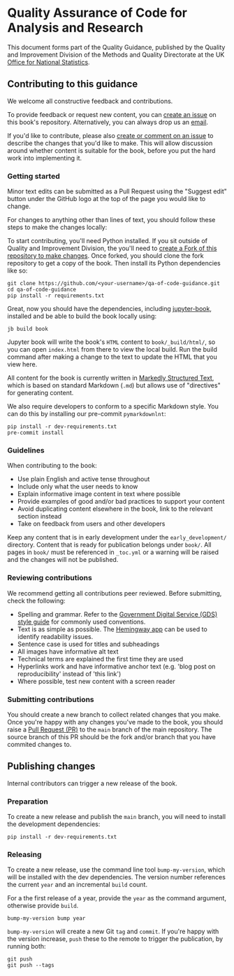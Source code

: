 # Quality Assurance of Code for Analysis and Research

This document forms part of the Quality Guidance, published by the Quality and Improvement Division of the Methods and Quality Directorate at the UK
[Office for National Statistics](https://www.ons.gov.uk).


## Contributing to this guidance

We welcome all constructive feedback and contributions.

To provide feedback or request new content, you can [create an issue](https://github.com/best-practice-and-impact/qa-of-code-guidance/issues) on this book's repository.
Alternatively, you can always drop us an [email](mailto:ASAP@ons.gov.uk).

If you'd like to contribute, please also
[create or comment on an issue](https://github.com/best-practice-and-impact/qa-of-code-guidance/issues)
to describe the changes that you'd like to make.
This will allow discussion around whether content is suitable for the book, before you put the hard work into implementing it.


### Getting started

Minor text edits can be submitted as a Pull Request using the "Suggest edit" button under the GitHub logo at the top of the page you would like to change.

For changes to anything other than lines of text, you should follow these steps to make the changes locally:

To start contributing, you'll need Python installed.
If you sit outside of Quality and Improvement Division, the you'll need to [create a Fork of this repository to make changes](https://docs.github.com/en/github/collaborating-with-issues-and-pull-requests/working-with-forks).
Once forked, you should clone the fork repository to get a copy of the book. Then install its Python dependencies like so:

```{none}
git clone https://github.com/<your-username>/qa-of-code-guidance.git
cd qa-of-code-guidance
pip install -r requirements.txt
```

Great, now you should have the dependencies, including [jupyter-book](https://jupyterbook.org/intro.html), installed and be able to build the book locally using:

```{none}
jb build book
```

Jupyter book will write the book's `HTML` content to `book/_build/html/`, so you can open `index.html` from there to view the local build.
Run the build command after making a change to the text to update the HTML that you view here.

All content for the book is currently written in
[Markedly Structured Text](https://myst-parser.readthedocs.io/en/latest/),
which is based on standard Markdown (`.md`) but allows use of "directives" for generating content.

We also require developers to conform to a specific Markdown style.
You can do this by installing our pre-commit `pymarkdownlnt`:

```{none}
pip install -r dev-requirements.txt
pre-commit install
```

### Guidelines

When contributing to the book:

* Use plain English and active tense throughout
* Include only what the user needs to know
* Explain informative image content in text where possible
* Provide examples of good and/or bad practices to support your content
* Avoid duplicating content elsewhere in the book, link to the relevant section instead
* Take on feedback from users and other developers

Keep any content that is in early development under the `early_development/` directory.
Content that is ready for publication belongs under `book/`.
All pages in `book/` must be referenced in `_toc.yml` or a warning will be raised and the changes will not be published.

### Reviewing contributions

We recommend getting all contributions peer reviewed. Before submitting, check the following:

* Spelling and grammar. Refer to the [Government Digital Service (GDS) style guide](https://www.gov.uk/guidance/style-guide) for commonly used conventions.
* Text is as simple as possible. The [Hemingway app](https://hemingwayapp.com/) can be used to identify readability issues.
* Sentence case is used for titles and subheadings
* All images have informative alt text
* Technical terms are explained the first time they are used
* Hyperlinks work and have informative anchor text (e.g. 'blog post on reproducibility' instead of 'this link')
* Where possible, test new content with a screen reader


### Submitting contributions

You should create a new branch to collect related changes that you make.
Once you're happy with any changes you've made to the book, you should raise a
[Pull Request (PR)](https://github.com/best-practice-and-impact/qa-of-code-guidance/pulls)
to the `main` branch of the main repository.
The source branch of this PR should be the fork and/or branch that you have commited changes to.

## Publishing changes

Internal contributors can trigger a new release of the book.

### Preparation

To create a new release and publish the `main` branch, you will need to install the development dependencies:

```{none}
pip install -r dev-requirements.txt
```

### Releasing

To create a new release, use the command line tool `bump-my-version`, which will be installed with the dev dependencies.
The version number references the current `year` and an incremental `build` count.

For a the first release of a year, provide the `year` as the command argument, otherwise provide `build`.

```{none}
bump-my-version bump year
```

`bump-my-version` will create a new Git `tag` and `commit`.
If you're happy with the version increase, `push` these to the remote to trigger the publication, by running both:

```{none}
git push
git push --tags
```
